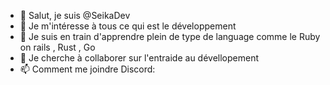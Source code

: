 - 👋 Salut, je suis @SeikaDev
- 👀 Je m'intéresse à tous ce qui est le développement 
- 🌱 Je suis en train d'apprendre plein de type de language comme le Ruby on rails , Rust , Go 
- 💞️ Je cherche à collaborer sur l'entraide au dévellopement 
- 📫  Comment me joindre Discord:
<!---

--->
